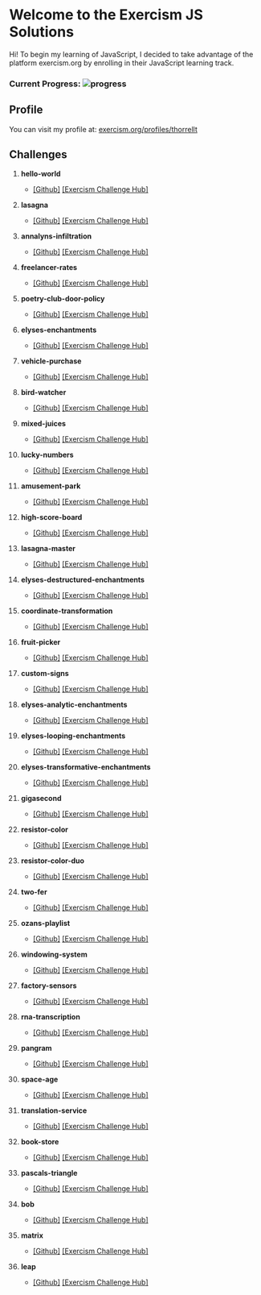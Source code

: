 # Welcome to the Exercism JS Solutions

Hi! To begin my learning of JavaScript, I decided to take advantage of the platform exercism.org by enrolling in their JavaScript learning track. 
### Current Progress: ![progress](https://progress-bar.dev/25/?title=35/139&width=120&color=2828c9)

## Profile
You can visit my profile at: [exercism.org/profiles/thorrellt](https://exercism.org/profiles/thorrellt)

## Challenges

1. **hello-world**
	- [[Github]](https://github.com/thorrellt/exercism_solutions/tree/master/javascript/hello-world)
 [[Exercism Challenge Hub]](https://exercism.org/tracks/javascript/exercises/hello-world)

1. **lasagna**
	- [[Github]](https://github.com/thorrellt/exercism_solutions/tree/master/javascript/lasagna)
 [[Exercism Challenge Hub]](https://exercism.org/tracks/javascript/exercises/lasagna)

1. **annalyns-infiltration**
	- [[Github]](https://github.com/thorrellt/exercism_solutions/tree/master/javascript/annalyns-infiltration)
[[Exercism Challenge Hub]](https://exercism.org/tracks/javascript/exercises/annalyns-infiltration)

1. **freelancer-rates**
	- [[Github]](https://github.com/thorrellt/exercism_solutions/tree/master/javascript/freelancer-rates)
 [[Exercism Challenge Hub]](https://exercism.org/tracks/javascript/exercises/freelancer-rates)

1. **poetry-club-door-policy**
	- [[Github]](https://github.com/thorrellt/exercism_solutions/tree/master/javascript/poetry-club-door-policy)
 [[Exercism Challenge Hub]](https://exercism.org/tracks/javascript/exercises/poetry-club-door-policy)

1. **elyses-enchantments**
	- [[Github]](https://github.com/thorrellt/exercism_solutions/tree/master/javascript/elyses-enchantments)
 [[Exercism Challenge Hub]](https://exercism.org/tracks/javascript/exercises/elyses-enchantments)

1. **vehicle-purchase**
	- [[Github]](https://github.com/thorrellt/exercism_solutions/tree/master/javascript/vehicle-purchase)
 [[Exercism Challenge Hub]](https://exercism.org/tracks/javascript/exercises/vehicle-purchase)

1. **bird-watcher**
	- [[Github]](https://github.com/thorrellt/exercism_solutions/tree/master/javascript/bird-watcher)
 [[Exercism Challenge Hub]](https://exercism.org/tracks/javascript/exercises/bird-watcher)

1. **mixed-juices**
	- [[Github]](https://github.com/thorrellt/exercism_solutions/tree/master/javascript/mixed-juices)
 [[Exercism Challenge Hub]](https://exercism.org/tracks/javascript/exercises/mixed-juices)

1. **lucky-numbers**
	- [[Github]](https://github.com/thorrellt/exercism_solutions/tree/master/javascript/lucky-numbers)
 [[Exercism Challenge Hub]](https://exercism.org/tracks/javascript/exercises/lucky-numbers)

1. **amusement-park**
	- [[Github]](https://github.com/thorrellt/exercism_solutions/tree/master/javascript/amusement-park)
 [[Exercism Challenge Hub]](https://exercism.org/tracks/javascript/exercises/amusement-park)

1. **high-score-board**
	- [[Github]](https://github.com/thorrellt/exercism_solutions/tree/master/javascript/high-score-board)
 [[Exercism Challenge Hub]](https://exercism.org/tracks/javascript/exercises/high-score-board)

1. **lasagna-master**
	- [[Github]](https://github.com/thorrellt/exercism_solutions/tree/master/javascript/lasagna-master)
 [[Exercism Challenge Hub]](https://exercism.org/tracks/javascript/exercises/lasagna-master)

1. **elyses-destructured-enchantments**
	- [[Github]](https://github.com/thorrellt/exercism_solutions/tree/master/javascript/elyses-destructured-enchantments)
 [[Exercism Challenge Hub]](https://exercism.org/tracks/javascript/exercises/elyses-destructured-enchantments)

1. **coordinate-transformation**
	- [[Github]](https://github.com/thorrellt/exercism_solutions/tree/master/javascript/coordinate-transformation)
 [[Exercism Challenge Hub]](https://exercism.org/tracks/javascript/exercises/coordinate-transformation)

1. **fruit-picker**
	- [[Github]](https://github.com/thorrellt/exercism_solutions/tree/master/javascript/fruit-picker)
 [[Exercism Challenge Hub]](https://exercism.org/tracks/javascript/exercises/fruit-picker)

1. **custom-signs**
	- [[Github]](https://github.com/thorrellt/exercism_solutions/tree/master/javascript/custom-signs)
 [[Exercism Challenge Hub]](https://exercism.org/tracks/javascript/exercises/custom-signs)

1. **elyses-analytic-enchantments**
	- [[Github]](https://github.com/thorrellt/exercism_solutions/tree/master/javascript/elyses-analytic-enchantments)
 [[Exercism Challenge Hub]](https://exercism.org/tracks/javascript/exercises/elyses-analytic-enchantments)

1. **elyses-looping-enchantments**
	- [[Github]](https://github.com/thorrellt/exercism_solutions/tree/master/javascript/elyses-looping-enchantments)
 [[Exercism Challenge Hub]](https://exercism.org/tracks/javascript/exercises/elyses-looping-enchantments)

1. **elyses-transformative-enchantments**
	- [[Github]](https://github.com/thorrellt/exercism_solutions/tree/master/javascript/elyses-transformative-enchantments)
 [[Exercism Challenge Hub]](https://exercism.org/tracks/javascript/exercises/elyses-transformative-enchantments)

1. **gigasecond**
	- [[Github]](https://github.com/thorrellt/exercism_solutions/tree/master/javascript/gigasecond)
 [[Exercism Challenge Hub]](https://exercism.org/tracks/javascript/exercises/gigasecond)

1. **resistor-color**
	- [[Github]](https://github.com/thorrellt/exercism_solutions/tree/master/javascript/resistor-color)
 [[Exercism Challenge Hub]](https://exercism.org/tracks/javascript/exercises/resistor-color)

1. **resistor-color-duo**
	- [[Github]](https://github.com/thorrellt/exercism_solutions/tree/master/javascript/resistor-color-duo)
 [[Exercism Challenge Hub]](https://exercism.org/tracks/javascript/exercises/resistor-color-duo)

1. **two-fer**
	- [[Github]](https://github.com/thorrellt/exercism_solutions/tree/master/javascript/two-fer)
 [[Exercism Challenge Hub]](https://exercism.org/tracks/javascript/exercises/two-fer)

1. **ozans-playlist**
	- [[Github]](https://github.com/thorrellt/exercism_solutions/tree/master/javascript/ozans-playlist)
 [[Exercism Challenge Hub]](https://exercism.org/tracks/javascript/exercises/ozans-playlist)

1. **windowing-system**
	- [[Github]](https://github.com/thorrellt/exercism_solutions/tree/master/javascript/windowing-system)
 [[Exercism Challenge Hub]](https://exercism.org/tracks/javascript/exercises/windowing-system)

1. **factory-sensors**
	- [[Github]](https://github.com/thorrellt/exercism_solutions/tree/master/javascript/factory-sensors)
 [[Exercism Challenge Hub]](https://exercism.org/tracks/javascript/exercises/factory-sensors)

1. **rna-transcription**
	- [[Github]](https://github.com/thorrellt/exercism_solutions/tree/master/javascript/rna-transcription)
 [[Exercism Challenge Hub]](https://exercism.org/tracks/javascript/exercises/rna-transcription)

1. **pangram**
	- [[Github]](https://github.com/thorrellt/exercism_solutions/tree/master/javascript/pangram)
 [[Exercism Challenge Hub]](https://exercism.org/tracks/javascript/exercises/pangram)

1. **space-age**
	- [[Github]](https://github.com/thorrellt/exercism_solutions/tree/master/javascript/space-age)
 [[Exercism Challenge Hub]](https://exercism.org/tracks/javascript/exercises/space-age)

1. **translation-service**
	- [[Github]](https://github.com/thorrellt/exercism_solutions/tree/master/javascript/translation-service)
 [[Exercism Challenge Hub]](https://exercism.org/tracks/javascript/exercises/translation-service)

1. **book-store**
	- [[Github]](https://github.com/thorrellt/exercism_solutions/tree/master/javascript/book-store)
 [[Exercism Challenge Hub]](https://exercism.org/tracks/javascript/exercises/book-store)

1. **pascals-triangle**
	- [[Github]](https://github.com/thorrellt/exercism_solutions/tree/master/javascript/pascals-triangle)
 [[Exercism Challenge Hub]](https://exercism.org/tracks/javascript/exercises/pascals-triangle)

1. **bob**
	- [[Github]](https://github.com/thorrellt/exercism_solutions/tree/master/javascript/bob)
 [[Exercism Challenge Hub]](https://exercism.org/tracks/javascript/exercises/bob)

1. **matrix**
	- [[Github]](https://github.com/thorrellt/exercism_solutions/tree/master/javascript/matrix)
 [[Exercism Challenge Hub]](https://exercism.org/tracks/javascript/exercises/matrix)

1. **leap**
	- [[Github]](https://github.com/thorrellt/exercism_solutions/tree/master/javascript/leap)
 [[Exercism Challenge Hub]](https://exercism.org/tracks/javascript/exercises/leap)
